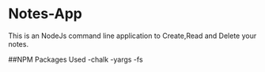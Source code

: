 # Notes-App

This is an NodeJs command line application to Create,Read and Delete your notes.

##NPM Packages Used
-chalk
-yargs
-fs
